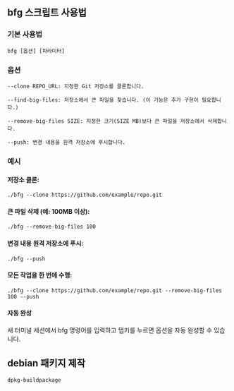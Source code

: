 ## bfg 스크립트 사용법

### 기본 사용법

```
bfg [옵션] [파라미터]
```
### 옵션
```
--clone REPO_URL: 지정한 Git 저장소를 클론합니다.

--find-big-files: 저장소에서 큰 파일을 찾습니다. (이 기능은 추가 구현이 필요합니다.)

--remove-big-files SIZE: 지정한 크기(SIZE MB)보다 큰 파일을 저장소에서 삭제합니다.

--push: 변경 내용을 원격 저장소에 푸시합니다.
```

### 예시
#### 저장소 클론:

```
./bfg --clone https://github.com/example/repo.git
```

#### 큰 파일 삭제 (예: 100MB 이상):

```
./bfg --remove-big-files 100
```

#### 변경 내용 원격 저장소에 푸시:

```
./bfg --push
```

#### 모든 작업을 한 번에 수행:

```
./bfg --clone https://github.com/example/repo.git --remove-big-files 100 --push
```

#### 자동 완성
새 터미널 세션에서 bfg 명령어를 입력하고 탭키를 누르면 옵션을 자동 완성할 수 있습니다.

## debian 패키지 제작
```
dpkg-buildpackage
```
